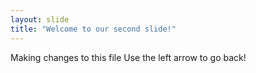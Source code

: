 ```yaml
---
layout: slide
title: "Welcome to our second slide!"
---
```

Making changes to this file
Use the left arrow to go back!
